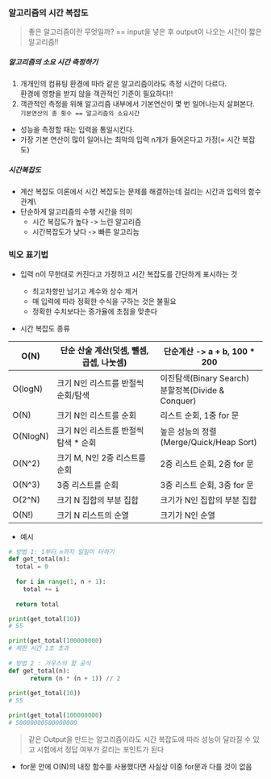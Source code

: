### 알고리즘의 시간 복잡도

> 좋은 알고리즘이란 무엇일까? == input을 넣은 후 output이 나오는 시간이 짧은 알고리즘!!

##### 알고리즘의 소요 시간 측정하기

1. 개개인의 컴퓨팅 환경에 따라 같은 알고리즘이라도 측정 시간이 다르다. <br>환경에 영향을 받지 않을 객관적인 기준이 필요하다!!
2.  객관적인 측정을 위해 알고리즘 내부에서 기본연산이 몇 번 일어나는지 살펴본다.<br>`기본연산의 총 횟수 == 알고리즘의 소요시간`
   - 성능을 측정할 때는 입력을 통일시킨다.
   - 가장 기본 연산이 많이 일어나는 최악의 입력 n개가 들어온다고 가정(= 시간 복잡도)



##### 시간복잡도

- 계산 복잡도 이론에서 시간 복잡도는 문제를 해결하는데 걸리는 시간과 입력의 함수 관계\
- 단순하게 알고리즘의 수행 시간을 의미
  - 시간 복잡도가 높다 -> 느린 알고리즘
  - 시간복잡도가 낮다 -> 빠른 알고리늠



### 빅오 표기법

- 입력 n이 무한대로 커진다고 가정하고 시간 복잡도를 간단하게 표시하는 것
  - 최고차항만 남기고 계수와 상수 제거
  - 매 입력에 따라 정확한 수식을 구하는 것은 불필요
  - 정확한 수치보다는 증가율에 초점을 맞춘다

- 시간 복잡도 종류

| O(N)     | 단순 산술 계산(덧셈, 뺄셈, 곱셉, 나눗셈) | 단순계산 -> a + b, 100 * 200                          |
| -------- | ---------------------------------------- | ----------------------------------------------------- |
| O(logN)  | 크기 N인 리스트를 반절씩 순회/탐색       | 이진탐색(Binary Search)<br>분할정복(Divide & Conquer) |
| O(N)     | 크기 N인 리스트를 순회                   | 리스트 순회, 1중 for 문                               |
| O(NlogN) | 크기 N인 리스트를 반절씩 탐색 * 순회     | 높은 성능의 정렬<br>(Merge/Quick/Heap Sort)           |
| O(N^2)   | 크기 M, N인 2중 리스트를 순회            | 2중 리스트 순회, 2중 for 문                           |
| O(N^3)   | 3중 리스트를 순회                        | 3중 리스트 순회, 3중 for 문                           |
| O(2^N)   | 크기 N 집합의 부분 집합                  | 크기가 N인 집합의 부분 집합                           |
| O(N!)    | 크기 N 리스트의 순열                     | 크기가 N인 순열                                       |

- 예시

```python
# 방법 1: 1부터 n까지 일일이 더하기
def get_total(n):
  total = 0
  
  for i in range(1, n + 1):
    total += i
    
  return total

print(get_total(10))
# 55

print(get_total(100000000)
# 제한 시간 1초 초과
      
# 방법 2 : 가우스의 합 공식
def get_total(n):
      return (n * (n + 1)) // 2
      
print(get_total(10))
# 55

print(get_total(100000000)
# 50000000500000000
```

> 같은 Output을 만드는 알고리즘이라도 시간 복잡도에 따라 성능이 달라질 수 있고 시험에서 정답 여부가 갈리는 포인트가 된다

- for문 안에 O(N)의 내장 함수를 사용했다면 사실상 이중 for문과 다를 것이 없음


